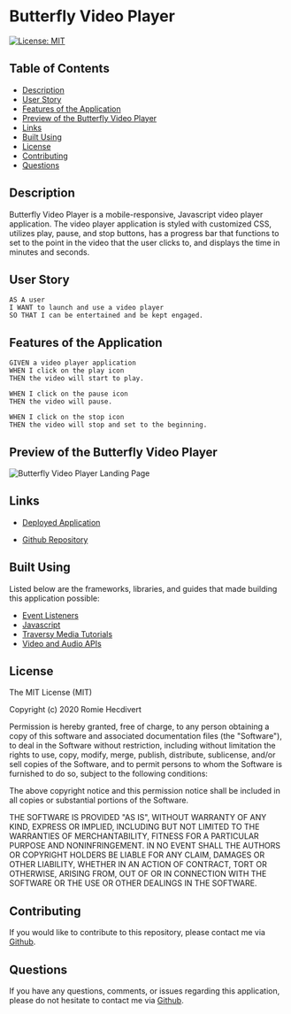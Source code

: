 # Butterfly Video Player

[![License: MIT](https://img.shields.io/badge/License-MIT-yellow.svg)](https://opensource.org/licenses/MIT)

## Table of Contents

- [Description](#description)
- [User Story](#user-story)
- [Features of the Application](#features-of-the-application)
- [Preview of the Butterfly Video Player](#preview-of-the-butterfly-video-player)
- [Links](#links)
- [Built Using](#built-using)
- [License](#license)
- [Contributing](#contributing)
- [Questions](#questions)

## Description

Butterfly Video Player is a mobile-responsive, Javascript video player application. The video player application is styled with customized CSS, utilizes play, pause, and stop buttons, has a progress bar that functions to set to the point in the video that the user clicks to, and displays the time in minutes and seconds.

## User Story

```
AS A user
I WANT to launch and use a video player
SO THAT I can be entertained and be kept engaged.
```

## Features of the Application

```
GIVEN a video player application
WHEN I click on the play icon
THEN the video will start to play.

WHEN I click on the pause icon
THEN the video will pause.

WHEN I click on the stop icon
THEN the video will stop and set to the beginning.
```

## Preview of the Butterfly Video Player

![Butterfly Video Player Landing Page](assets/images/butterflyVideoPlayerLandingPage.png)

## Links

- [Deployed Application](https://rh9891.github.io/ButterflyVideoPlayer)

- [Github Repository](https://github.com/rh9891/ButterflyVideoPlayer)

## Built Using

Listed below are the frameworks, libraries, and guides that made building this application possible:

- [Event Listeners](https://www.w3schools.com/js/js_htmldom_eventlistener.asp)
- [Javascript](https://www.w3schools.com/js/default.asp)
- [Traversy Media Tutorials](https://www.traversymedia.com)
- [Video and Audio APIs](https://developer.mozilla.org/en-US/docs/Learn/JavaScript/Client-side_web_APIs/Video_and_audio_APIs)

## License

The MIT License (MIT)

Copyright (c) 2020 Romie Hecdivert

Permission is hereby granted, free of charge, to any person obtaining a copy of this software and associated documentation files (the "Software"), to deal in the Software without restriction, including without limitation the rights to use, copy, modify, merge, publish, distribute, sublicense, and/or sell copies of the Software, and to permit persons to whom the Software is furnished to do so, subject to the following conditions:

The above copyright notice and this permission notice shall be included in all copies or substantial portions of the Software.

THE SOFTWARE IS PROVIDED "AS IS", WITHOUT WARRANTY OF ANY KIND, EXPRESS OR IMPLIED, INCLUDING BUT NOT LIMITED TO THE WARRANTIES OF MERCHANTABILITY, FITNESS FOR A PARTICULAR PURPOSE AND NONINFRINGEMENT. IN NO EVENT SHALL THE AUTHORS OR COPYRIGHT HOLDERS BE LIABLE FOR ANY CLAIM, DAMAGES OR OTHER LIABILITY, WHETHER IN AN ACTION OF CONTRACT, TORT OR OTHERWISE, ARISING FROM, OUT OF OR IN CONNECTION WITH THE SOFTWARE OR THE USE OR OTHER DEALINGS IN THE SOFTWARE.

## Contributing

If you would like to contribute to this repository, please contact me via [Github](https://github.com/rh9891).

## Questions

If you have any questions, comments, or issues regarding this application, please do not hesitate to contact me via [Github](https://github.com/rh9891).
